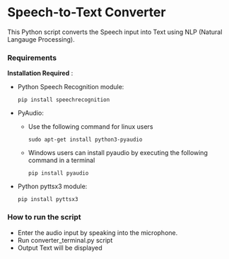 # Speech-to-Text Converter

This Python script converts the Speech input into Text using NLP (Natural Langauge Processing).

### Requirements

**Installation Required** :

* Python Speech Recognition module:

    `pip install speechrecognition`

* PyAudio:
  * Use the following command for linux users

    `sudo apt-get install python3-pyaudio`

  * Windows users can install pyaudio by executing the following command in a terminal

    `pip install pyaudio`

* Python pyttsx3 module:

    `pip install pyttsx3`

### How to run the script

-   Enter the audio input by speaking into the microphone.
-   Run converter_terminal.py script
-   Output Text will be displayed


